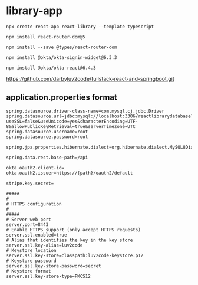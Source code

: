 # library-app

```npx create-react-app react-library --template typescript```

```npm install react-router-dom@5```

```npm install --save @types/react-router-dom```

```npm install @okta/okta-signin-widget@6.3.3```

```npm install @okta/okta-react@6.4.3```

https://github.com/darbyluv2code/fullstack-react-and-springboot.git

## application.properties format

```
spring.datasource.driver-class-name=com.mysql.cj.jdbc.Driver
spring.datasource.url=jdbc:mysql://localhost:3306/reactlibrarydatabase?useSSL=false&useUnicode=yes&characterEncoding=UTF-8&allowPublicKeyRetrieval=true&serverTimezone=UTC
spring.datasource.username=root
spring.datasource.password=root

spring.jpa.properties.hibernate.dialect=org.hibernate.dialect.MySQL8Dialect

spring.data.rest.base-path=/api

okta.oauth2.client-id=
okta.oauth2.issuer=https://{path}/oauth2/default

stripe.key.secret=

#####
#
# HTTPS configuration
#
#####
# Server web port
server.port=8443
# Enable HTTPS support (only accept HTTPS requests)
server.ssl.enabled=true
# Alias that identifies the key in the key store
server.ssl.key-alias=luv2code
# Keystore location
server.ssl.key-store=classpath:luv2code-keystore.p12
# Keystore password
server.ssl.key-store-password=secret
# Keystore format
server.ssl.key-store-type=PKCS12
```
